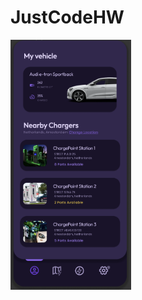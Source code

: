 # JustCodeHW
<img src="https://github.com/nursultanamanzhol/JustCodeHW2/blob/main/photoHW2.png" whidth = 400, height = 400 >

